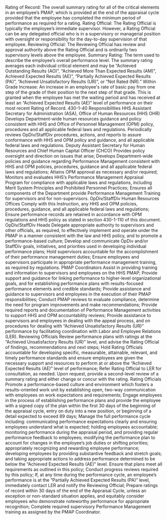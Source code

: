 Rating of Record:  The overall summary rating for all of the critical elements in an employee’s PMAP, which is provided at the end of the appraisal cycle provided that the employee has completed the minimum period of performance as required for a rating.
Rating Official:  The Rating Official is typically the employee’s immediate supervisor.  However, a Rating Official can be any delegated official who is in a supervisory or managerial position with oversight or responsibility for the day-to-day supervision of that employee.
Reviewing Official:  The Reviewing Official has review and approval authority above the Rating Official and is ordinarily two supervisory levels above the employee.
Summary Rating:  The term used to describe the employee’s overall performance level.  The summary rating averages each individual critical element and may be “Achieved Outstanding Results (AO)”, “Achieved More Than Expected Results (AM)”, Achieved Expected Results (AE)”, “Partially Achieved Expected Results (PA)”, “Achieved Unsatisfactory Results (UR)”, or “Not Rated (NR).”
Within Grade Increase:  An increase in an employee's rate of basic pay from one step of the grade of their position to the next step of that grade.  This is granted when the employee has met the waiting period and has received at least an “Achieved Expected Results (AE)” level of performance on their most recent Rating of Record.
430-1-40 Responsibilities
 HHS Assistant Secretary for Administration (ASA), Office of Human Resources (HHS OHR)
Develops Department-wide human resources guidance and policy consistent with HHS and Office of Personnel Management (OPM) policy, procedures and all applicable federal laws and regulations.
Periodically reviews OpDiv/StaffDiv procedures, actions, and reports to assure conformance with HHS and OPM policy and guidance, and all applicable federal laws and regulations.
Deputy Assistant Secretary for Human Resources and Chief Human Capital Officer (CHCO)
Provides policy oversight and direction on issues that arise;
Develops Department-wide policies and guidance regarding Performance Management consistent with HHS and OPM policies, procedures, guidance and all applicable federal laws and regulations;
Attains OPM approval as necessary and/or required;
Monitors and evaluates HHS’s Performance Management Appraisal Program for compliance with applicable laws and regulations, including Merit System Principles and Prohibited Personnel Practices;
Ensures all components of the Department provide Performance Management Training for supervisors and for non-supervisors.
OpDiv/StaffDiv Human Resources Offices
Comply with this Instruction, any HHS and OPM policies, procedures, guidance, and all applicable federal laws and regulations;
Ensure performance records are retained in accordance with OPM regulations and HHS policy as stated in section 430-1-110 of this document.
OpDiv/StaffDiv Heads
Delegate appropriate authority to supervisors and other officials, as required, to effectively implement and operate under the PMAP in a manner consistent with the law and HHS policy, and to promote a performance-based culture;
Develop and communicate OpDiv and/or StaffDiv goals, initiatives, and priorities used in developing individual performance plans;
Hold supervisors accountable for the accomplishment of their performance management duties;
Ensure employees and supervisors participate in appropriate performance management training, as required by regulations.
PMAP Coordinators
Assist in providing training and information to supervisors and employees on the HHS PMAP;
Provide support and guidance for linking performance to higher-level organizational goals, and for establishing performance plans with results-focused performance elements and credible standards;
Provide assistance and guidance to supervisors and employees in the execution of their PMAP responsibilities;
Conduct PMAP reviews to evaluate compliance, determine the need for program improvements and make recommendations;
Provide required reports and documentation of Performance Management activities to support HHS and OPM accountability reviews;
Provide assistance to supervisors and employees in dealing with the appeal process, and on procedures for dealing with “Achieved Unsatisfactory Results (UR)” performance by facilitating coordination with Labor and Employee Relations (LER).
Reviewing Officials
Review performance plans with ratings at the “Achieved Unsatisfactory Results (UR)” level, and advise the Rating Official of findings, recommendations and next steps;
Hold Rating Officials accountable for developing specific, measurable, attainable, relevant, and timely performance standards and ensure employees are given the necessary support and resources to perform at or above the “Achieved Expected Results (AE)” level of performance;
Refer Rating Official to LER for consultation, as needed.
Upon request, provide a second-level review of a summary rating and either change or concur with the rating.
Rating Officials
Promote a performance-based culture and environment which fosters a results-oriented work unit by establishing open, two-way communication with employees on work expectations and requirements;
Engage employees in the process of establishing performance plans and provide the employee with a signed copy of the plan within the first 30 days of the beginning of the appraisal cycle, entry on duty into a new position, or beginning of a detail expected to exceed 89 days;
Manage the full performance cycle including:
communicating performance expectations clearly and ensuring employees understand what is expected;
holding employees accountable; monitoring performance during the appraisal period, and providing regular performance feedback to employees;
modifying the performance plan to account for changes in the employee’s job duties or shifting priorities;
appropriately recognizing and rewarding employee performance;
developing employees by providing substantive feedback and stretch goals; and
taking appropriate actions to address performance determined to be below the “Achieved Expected Results (AE)” level.
Ensure that plans meet all requirements as outlined in this policy;
Conduct progress reviews required by this policy;
If, at any time during the performance cycle, an employee’s performance is at the “Partially Achieved Expected Results (PA)” level, immediately contact LER and notify the Reviewing Official;
Prepare ratings of record within 30 days of the end of the Appraisal Cycle, unless an exception or non-standard situation applies, and equitably consider employees who demonstrate noteworthy performance for appropriate recognition;
Complete required supervisory Performance Management training as assigned by the PMAP Coordinator.
